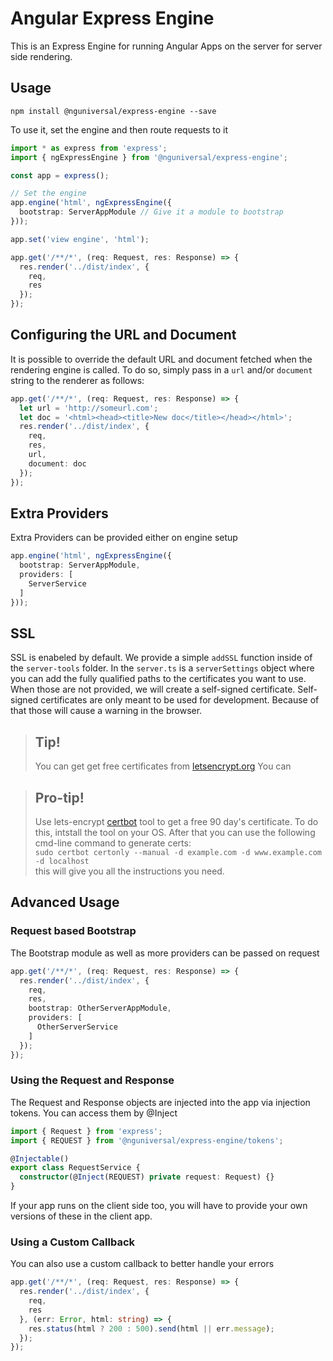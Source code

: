 # Angular Express Engine

This is an Express Engine for running Angular Apps on the server for server side rendering.

## Usage

`npm install @nguniversal/express-engine --save`

To use it, set the engine and then route requests to it

```ts
import * as express from 'express';
import { ngExpressEngine } from '@nguniversal/express-engine';

const app = express();

// Set the engine
app.engine('html', ngExpressEngine({
  bootstrap: ServerAppModule // Give it a module to bootstrap
}));

app.set('view engine', 'html');

app.get('/**/*', (req: Request, res: Response) => {
  res.render('../dist/index', {
    req,
    res
  });
});
```

## Configuring the URL and Document

It is possible to override the default URL and document fetched when the rendering engine
is called. To do so, simply pass in a `url` and/or `document` string to the renderer as follows:

```ts
app.get('/**/*', (req: Request, res: Response) => {
  let url = 'http://someurl.com';
  let doc = '<html><head><title>New doc</title></head></html>';
  res.render('../dist/index', {
    req,
    res,
    url,
    document: doc
  });
});
```

## Extra Providers

Extra Providers can be provided either on engine setup

```ts
app.engine('html', ngExpressEngine({
  bootstrap: ServerAppModule,
  providers: [
    ServerService
  ]
}));
```

## SSL

SSL is enabeled by default. We provide a simple `addSSL` function inside of the `server-tools` folder. 
In the `server.ts` is a `serverSettings` object where you can add the fully qualified paths to the certificates you want to use. When those are not provided, we will create a self-signed certificate. Self-signed certificates are only meant to be used for development. Because of that those will cause a warning in the browser.


> ## Tip!
> You can get get free certificates from [letsencrypt.org](https://letsencrypt.org/)
> You can 

> ## Pro-tip!
> Use lets-encrypt [certbot](https://certbot.eff.org/) tool to get a free 90 day's certificate. To do this, intstall the tool on your OS. After that you can use the following cmd-line command to generate certs:  
> `sudo certbot certonly --manual -d example.com -d www.example.com -d localhost`  
> this will give you all the instructions you need. 



## Advanced Usage

### Request based Bootstrap

The Bootstrap module as well as more providers can be passed on request

```ts
app.get('/**/*', (req: Request, res: Response) => {
  res.render('../dist/index', {
    req,
    res,
    bootstrap: OtherServerAppModule,
    providers: [
      OtherServerService
    ]
  });
});
```

### Using the Request and Response

The Request and Response objects are injected into the app via injection tokens.
You can access them by @Inject

```ts
import { Request } from 'express';
import { REQUEST } from '@nguniversal/express-engine/tokens';

@Injectable()
export class RequestService {
  constructor(@Inject(REQUEST) private request: Request) {}
}
```

If your app runs on the client side too, you will have to provide your own versions of these in the client app.

### Using a Custom Callback

You can also use a custom callback to better handle your errors

```ts
app.get('/**/*', (req: Request, res: Response) => {
  res.render('../dist/index', {
    req,
    res
  }, (err: Error, html: string) => {
    res.status(html ? 200 : 500).send(html || err.message);
  });
});
```

